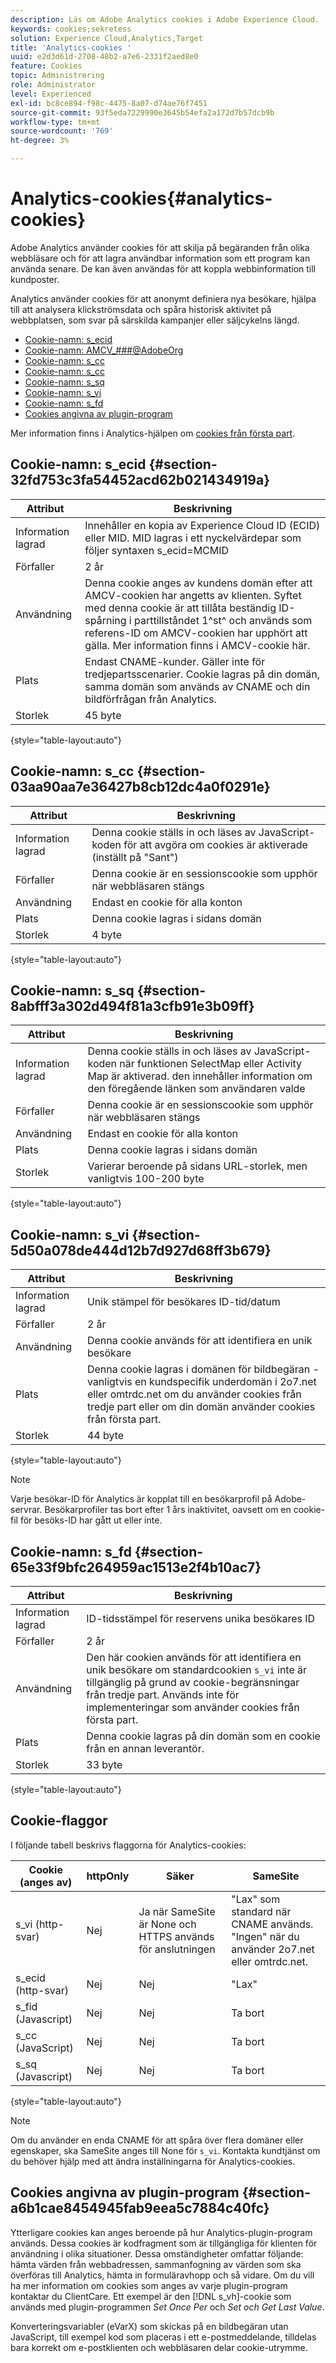 ```yaml
---
description: Läs om Adobe Analytics cookies i Adobe Experience Cloud.
keywords: cookies;sekretess
solution: Experience Cloud,Analytics,Target
title: 'Analytics-cookies '
uuid: e2d3d61d-2708-48b2-a7e6-2331f2aed8e0
feature: Cookies
topic: Administrering
role: Administrator
level: Experienced
exl-id: bc8ce894-f98c-4475-8a07-d74ae76f7451
source-git-commit: 93f5eda7229990e3645b54efa2a172d7b57dcb9b
workflow-type: tm+mt
source-wordcount: '769'
ht-degree: 3%

---
```


# Analytics-cookies{#analytics-cookies}

Adobe Analytics använder cookies för att skilja på begäranden från olika webbläsare och för att lagra användbar information som ett program kan använda senare. De kan även användas för att koppla webbinformation till kundposter.

Analytics använder cookies för att anonymt definiera nya besökare, hjälpa till att analysera klickströmsdata och spåra historisk aktivitet på webbplatsen, som svar på särskilda kampanjer eller säljcykelns längd.

* [Cookie-namn: s_ecid](cookies-mc.md#section-32fd753c3fa54452acd62b021434919a)
* [Cookie-namn: AMCV_###@AdobeOrg](cookies-mc.md#section-a12aa2a9296940ae82d8921b381b8fb0)
* [Cookie-namn: s_cc](cookies-analytics.md#section-03aa90aa7e36427b8cb12dc4a0f0291e)
* [Cookie-namn: s_cc](cookies-analytics.md#section-03aa90aa7e36427b8cb12dc4a0f0291e)
* [Cookie-namn: s_sq](cookies-analytics.md#section-8abfff3a302d494f81a3cfb91e3b09ff)
* [Cookie-namn: s_vi](cookies-analytics.md#section-5d50a078de444d12b7d927d68ff3b679)
* [Cookie-namn: s_fd](cookies-analytics.md#section-65e33f9bfc264959ac1513e2f4b10ac7)
* [Cookies angivna av plugin-program](cookies-analytics.md#section-a6b1cae8454945fab9eea5c7884c40fc)

Mer information finns i Analytics-hjälpen om [cookies från första part](cookies-first-party.md).

## Cookie-namn: s_ecid {#section-32fd753c3fa54452acd62b021434919a}

| Attribut | Beskrivning |
|--- |--- |
| Information lagrad | Innehåller en kopia av Experience Cloud ID (ECID) eller MID. MID lagras i ett nyckelvärdepar som följer syntaxen s_ecid=MCMID | `<ECID>` |
| Förfaller | 2 år |
| Användning | Denna cookie anges av kundens domän efter att AMCV-cookien har angetts av klienten. Syftet med denna cookie är att tillåta beständig ID-spårning i parttillståndet 1^st^ och används som referens-ID om AMCV-cookien har upphört att gälla. Mer information finns i AMCV-cookie här. |
| Plats | Endast CNAME-kunder. Gäller inte för tredjepartsscenarier. Cookie lagras på din domän, samma domän som används av CNAME och din bildförfrågan från Analytics. |
| Storlek | 45 byte |

{style=&quot;table-layout:auto&quot;}

## Cookie-namn: s_cc {#section-03aa90aa7e36427b8cb12dc4a0f0291e}

| Attribut | Beskrivning |
|--- |--- |
| Information lagrad | Denna cookie ställs in och läses av JavaScript-koden för att avgöra om cookies är aktiverade (inställt på &quot;Sant&quot;) |
| Förfaller | Denna cookie är en sessionscookie som upphör när webbläsaren stängs |
| Användning | Endast en cookie för alla konton |
| Plats | Denna cookie lagras i sidans domän |
| Storlek | 4 byte |

{style=&quot;table-layout:auto&quot;}

## Cookie-namn: s_sq {#section-8abfff3a302d494f81a3cfb91e3b09ff}

| Attribut | Beskrivning |
|--- |--- |
| Information lagrad | Denna cookie ställs in och läses av JavaScript-koden när funktionen SelectMap eller Activity Map är aktiverad. den innehåller information om den föregående länken som användaren valde |
| Förfaller | Denna cookie är en sessionscookie som upphör när webbläsaren stängs |
| Användning | Endast en cookie för alla konton |
| Plats | Denna cookie lagras i sidans domän |
| Storlek | Varierar beroende på sidans URL-storlek, men vanligtvis 100-200 byte |

{style=&quot;table-layout:auto&quot;}

## Cookie-namn: s_vi {#section-5d50a078de444d12b7d927d68ff3b679}

| Attribut | Beskrivning |
|--- |--- |
| Information lagrad | Unik stämpel för besökares ID-tid/datum |
| Förfaller | 2 år |
| Användning | Denna cookie används för att identifiera en unik besökare |
| Plats | Denna cookie lagras i domänen för bildbegäran - vanligtvis en kundspecifik underdomän i 2o7.net eller omtrdc.net om du använder cookies från tredje part eller om din domän använder cookies från första part. |
| Storlek | 44 byte |

{style=&quot;table-layout:auto&quot;}

>[!NOTE]
>
>Varje besökar-ID för Analytics är kopplat till en besökarprofil på Adobe-servrar. Besökarprofiler tas bort efter 1 års inaktivitet, oavsett om en cookie-fil för besöks-ID har gått ut eller inte.

## Cookie-namn: s_fd {#section-65e33f9bfc264959ac1513e2f4b10ac7}

| Attribut | Beskrivning |
|--- |--- |
| Information lagrad | ID-tidsstämpel för reservens unika besökares ID |
| Förfaller | 2 år |
| Användning | Den här cookien används för att identifiera en unik besökare om standardcookien `s_vi` inte är tillgänglig på grund av cookie-begränsningar från tredje part. Används inte för implementeringar som använder cookies från första part. |
| Plats | Denna cookie lagras på din domän som en cookie från en annan leverantör. |
| Storlek | 33 byte |

{style=&quot;table-layout:auto&quot;}

## Cookie-flaggor

I följande tabell beskrivs flaggorna för Analytics-cookies:

| Cookie (anges av) | httpOnly | Säker | SameSite |
|--- |--- |--- |--- |
| s_vi   (http-svar) | Nej | Ja när SameSite är None och HTTPS används för anslutningen | &quot;Lax&quot; som standard när CNAME används. &quot;Ingen&quot; när du använder 2o7.net eller omtrdc.net. |
| s_ecid   (http-svar) | Nej | Nej | &quot;Lax&quot; |
| s_fid (Javascript) | Nej | Nej | Ta bort |
| s_cc (JavaScript) | Nej | Nej | Ta bort |
| s_sq (Javascript) | Nej | Nej | Ta bort |

{style=&quot;table-layout:auto&quot;}

>[!NOTE]
>
>Om du använder en enda CNAME för att spåra över flera domäner eller egenskaper, ska SameSite anges till None för `s_vi`. Kontakta kundtjänst om du behöver hjälp med att ändra inställningarna för Analytics-cookies.

## Cookies angivna av plugin-program {#section-a6b1cae8454945fab9eea5c7884c40fc}

Ytterligare cookies kan anges beroende på hur Analytics-plugin-program används. Dessa cookies är kodfragment som är tillgängliga för klienten för användning i olika situationer. Dessa omständigheter omfattar följande: hämta värden från webbadressen, sammanfogning av värden som ska överföras till Analytics, hämta in formuläravhopp och så vidare. Om du vill ha mer information om cookies som anges av varje plugin-program kontaktar du ClientCare. Ett exempel är den [!DNL s_vh]-cookie som används med plugin-programmen *Set Once Per* och *Set och Get Last Value*.

Konverteringsvariabler (eVarX) som skickas på en bildbegäran utan JavaScript, till exempel kod som placeras i ett e-postmeddelande, tilldelas bara korrekt om e-postklienten och webbläsaren delar cookie-utrymme.
